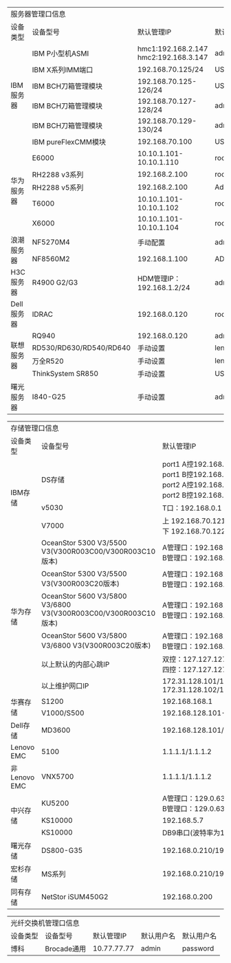 <table>
	<tr>
		<td colspan="5">服务器管理口信息</td>
	</tr>
	<tr>
		<td>设备类型</td>
		<td>设备型号</td>
		<td>默认管理IP</td>
		<td>默认用户名</td>
		<td>默认用户名</td>
	</tr>
	<tr>
		<td rowspan="6">IBM服务器</td>
		<td>IBM P小型机ASMI</td>
		<td>hmc1:192.168.2.147<br>hmc2:192.168.3.147</td>
		<td>admin</td>
		<td>admin</td>
	</tr>
	<tr>
		<td>IBM X系列IMM端口</td>
		<td>192.168.70.125/24</td>
		<td>USERID</td>
		<td>PASSW0RD</td>
	</tr>
	<tr>
		<td>IBM BCH刀箱管理模块</td>
		<td>192.168.70.125-126/24</td>
		<td>USERID</td>
		<td>PASSW0RD</td>
	</tr>
	<tr>
		<td>IBM BCH刀箱管理模块</td>
		<td>192.168.70.127-128/24</td>
		<td>admin</td>
		<td>admin</td>
	</tr>
		<tr>
		<td>IBM BCH刀箱管理模块</td>
		<td>192.168.70.129-130/24</td>
		<td>admin</td>
		<td>pasword</td>
	</tr>
	<tr>
		<td>IBM pureFlexCMM模块</td>
		<td>192.168.70.100</td>
		<td>USERID</td>
		<td>PASSW0RD</td>
	</tr>
	<tr>
		<td rowspan="5">华为服务器</td>
		<td>E6000</td>
		<td>10.10.1.101-10.10.1.110</td>
		<td>root</td>
		<td>Huawei12#$</td>
	</tr>
	<tr>
		<td>RH2288 v3系列</td>
		<td>192.168.2.100</td>
		<td>root</td>
		<td>Huawei12#$</td>
	</tr>
	<tr>
		<td>RH2288 v5系列</td>
		<td>192.168.2.100</td>
		<td>Administrator</td>
		<td>Admin@9000</td>
	</tr>
	<tr>
		<td>T6000</td>
		<td>10.10.1.101-10.10.1.102</td>
		<td>root</td>
		<td>Huawei12#$</td>
	</tr>
	<tr>
		<td>X6000</td>
		<td>10.10.1.101-10.10.1.104</td>
		<td>root</td>
		<td>Huawei12#$</td>
	</tr>
	<tr>
		<td rowspan="2">浪潮服务器</td>
		<td>NF5270M4</td>
		<td>手动配置</td>
		<td>admin</td>
		<td>admin</td>
	</tr>
	<tr>
		<td>NF8560M2</td>
		<td>192.168.1.100</td>
		<td>ADMIN</td>
		<td>ADMIN</td>
	</tr>
	<tr>
		<td rowspan="1">H3C服务器</td>
		<td>R4900 G2/G3</td>
		<td>HDM管理IP：192.168.1.2/24</td>
		<td>admin</td>
		<td>Password@_</td>
	</tr>
	<tr>
		<td rowspan="1">Dell服务器</td>
		<td>IDRAC</td>
		<td>192.168.0.120</td>
		<td>root</td>
		<td>calvin</td>
	</tr>
	<tr>
		<td rowspan="4">联想服务器</td>
		<td>RQ940</td>
		<td>192.168.0.120</td>
		<td>admin</td>
		<td>admin</td>
	</tr>
	<tr>
		<td>RD530/RD630/RD540/RD640</td>
		<td>手动设置</td>
		<td>lenovo</td>
		<td>len0vO</td>
	</tr>
	<tr>
		<td>万全R520</td>
		<td>手动设置</td>
		<td>lenovo</td>
		<td>lenovo</td>
	</tr>
	<tr>
		<td>ThinkSystem SR850</td>
		<td>手动设置</td>
		<td>USERID</td>
		<td>PASSW0RD</td>
	</tr>
	<tr>
		<td rowspan="1">曙光服务器</td>
		<td>I840-G25</td>
		<td>手动设置</td>
		<td>admin</td>
		<td>admin</td>
	</tr>
</table>
<table>
	<tr>
		<td colspan="5">存储管理口信息</td>
	</tr>
	<tr>
		<td>设备类型</td>
		<td>设备型号</td>
		<td>默认管理IP</td>
		<td>默认用户名</td>
		<td>默认用户名</td>
	</tr>
	<tr>
		<td rowspan="3">IBM存储</td>
		<td>DS存储</td>
		<td>port1 A控192.168.128.101/24<br>port1 B控192.168.128.102/24<br>port2 A控192.168.129.101/24<br>port2 B控192.168.129.102/24</td>
		<td rowspan="1" colspan="2">用IBM DS Storage Manager Client管理软件连接</td>
	</tr>
	<tr>
		<td>v5030</td>
		<td>T口：192.168.0.1</td>
		<td>superuser</td>
		<td>passw0rd</td>
	</tr>
	<tr>
		<td>V7000</td>
		<td>上 192.168.70.121<br>下 192.168.70.122</td>
		<td>superuser</td>
		<td>passw0rd</td>
	</tr>
	<tr>
		<td rowspan="6">华为存储</td>
		<td>OceanStor 5300 V3/5500<br>V3(V300R003C00/V300R003C10版本)</td>
		<td>A管理口：192.168.128.101/24<br>B管理口：192.168.128.102/24</td>
		<td>admin</td>
		<td>Admin@storage</td>
	</tr>
	<tr>
		<td>OceanStor 5300 V3/5500<br>V3(V300R003C20版本)</td>
		<td>A管理口：192.168.128.101/16<br>B管理口：192.168.128.102/16</td>
		<td>admin</td>
		<td>Admin@storage</td>
	</tr>
	<tr>
		<td>OceanStor 5600 V3/5800 V3/6800<br>V3(V300R003C00/V300R003C10版本)</td>
		<td>A管理口：192.168.128.101/16<br>B管理口：192.168.128.102/16</td>
		<td>admin</td>
		<td>Admin@storage</td>
	</tr>
	<tr>
		<td>OceanStor 5600 V3/5800<br>V3/6800 V3(V300R003C20版本)</td>
		<td>A管理口：192.168.128.101/16<br>B管理口：192.168.128.102/16</td>
		<td>admin</td>
		<td>Admin@storage</td>
	</tr>
	<tr>
		<td>以上默认的内部心跳IP</td>
		<td>双控：127.127.127.10-11/24<br>四控：127.127.127.10-13/24</td>
		<td></td>
		<td></td>
	</tr>
	<tr>
		<td>以上维护网口IP</td>
		<td>172.31.128.101/16<br>172.31.128.102/16</td>
		<td></td>
		<td></td>
	</tr>
	<tr>
		<td rowspan="2">华赛存储</td>
		<td>S1200</td>
		<td>192.168.168.1</td>
		<td>root</td>
		<td>password</td>
	</tr>
	<tr>
		<td>V1000/S500</td>
		<td>192.168.128.101-102/24</td>
		<td>admin</td>
		<td>123456</td>
	</tr>
	<tr>
		<td rowspan="1">Dell存储</td>
		<td>MD3600</td>
		<td>192.168.128.101/102</td>
		<td colspan="2">用DELL MDSM软件连接</td>
	</tr>
	<tr>
		<td rowspan="1">Lenovo EMC</td>
		<td>5100</td>
		<td>1.1.1.1/1.1.1.2</td>
		<td>root</td>
		<td>lenovo</td>
	</tr>
	<tr>
		<td rowspan="1">非Lenovo EMC</td>
		<td>VNX5700</td>
		<td>1.1.1.1/1.1.1.2</td>
		<td>sysadmin</td>
		<td>sysadmin</td>
	</tr>
	<tr>
		<td rowspan="3">中兴存储</td>
		<td>KU5200</td>
		<td>A管理口：129.0.63.1<br>B管理口：129.0.63.2</td>
		<td>admin</td>
		<td>admin</td>
	</tr>
	<tr>
		<td>KS10000</td>
		<td>192.168.5.7</td>
		<td>zteroot</td>
		<td>superuser</td>
	</tr>
	<tr>
		<td>KS10000</td>
		<td>DB9串口(波特率为115200)</td>
		<td>sysadmin</td>
		<td>superuser</td>
	</tr>
	<tr>
		<td rowspan="1">曙光存储</td>
		<td>DS800-G35</td>
		<td>192.168.0.210/192.168.0.220</td>
		<td>admin</td>
		<td>admin</td>
	</tr>
	<tr>
		<td rowspan="1">宏杉存储</td>
		<td>MS系列</td>
		<td>192.168.0.210/192.168.0.220</td>
		<td>admin</td>
		<td>admin</td>
	</tr>
	<tr>
		<td rowspan="1">同有存储</td>
		<td>NetStor iSUM450G2</td>
		<td>192.168.0.200</td>
		<td>administator</td>
		<td>password</td>
	</tr>
</table>
<table>
	<tr>
		<td colspan="5">光纤交换机管理口信息</td>
	</tr>
	<tr>
		<td>设备类型</td>
		<td>设备型号</td>
		<td>默认管理IP</td>
		<td>默认用户名</td>
		<td>默认用户名</td>
	</tr>
	<tr>
		<td>博科</td>
		<td>Brocade通用</td>
		<td>10.77.77.77</td>
		<td>admin</td>
		<td>password</td>
	</tr>
</table>
